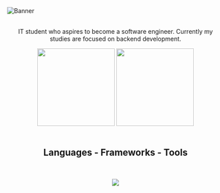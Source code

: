 <div>
  <img align="center" alt="Banner" src="https://www.canva.com/design/DAFiLNDD-x0/view">
</div><br>

<div align="center">
  <p>
      IT student who aspires to become a software engineer. Currently my studies are focused on backend development.
  </p>
</div>

<div align="center">
 <img height="180em" src="https://github-readme-stats.vercel.app/api?username=Brevex&show_icons=true&theme=nightowl&include_all_commits=true&count_private=true"/>
 <img height="180em" src="https://github-readme-stats.vercel.app/api/top-langs/?username=Brevex&layout=compact&langs_count=16&theme=nightowl"/>
</div><br>

<div align="center">
  <h2>Languages - Frameworks - Tools</h2>
</div>
          
<br><p align="center">
  <a href="https://skillicons.dev">
    <img src="https://skillicons.dev/icons?i=html,css,cpp,java,git,linux" />
  </a>
</p><br>
